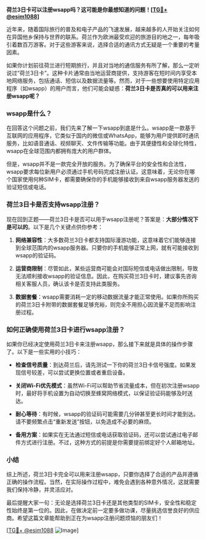 **荷兰3日卡可以注册wsapp吗？这可能是你最想知道的问题！[[TG💪+ @esim1088](https://t.me/s/esim1088)]**

近年来，随着国际旅行的普及和电子产品的飞速发展，越来越多的人开始关注如何在异国他乡保持与世界的联系。荷兰作为欧洲最受欢迎的旅游目的地之一，每年吸引着数百万游客。对于这些游客来说，选择合适的通讯方式无疑是一个重要的考量因素。

如果你计划前往荷兰进行短期旅行，并且对当地的通信服务有所了解，那么一定听说过“荷兰3日卡”。这种卡片通常由当地运营商提供，支持游客在短时间内享受本地网络服务，包括通话、短信以及数据流量等。然而，对于一些想要使用特定应用程序（如wsapp）的用户而言，他们可能会疑惑：**荷兰3日卡是否真的可以用来注册wsapp呢？**

### wsapp是什么？

在回答这个问题之前，我们先来了解一下wsapp到底是什么。wsapp是一款基于互联网的应用程序，它类似于国内的微信或WhatsApp，能够为用户提供即时通讯服务，比如语音通话、视频聊天、文件传输等功能。由于其便捷性和全球化特性，wsapp在全球范围内都拥有庞大的用户群体。

但是，wsapp并不是一款完全开放的服务。为了确保平台的安全性和合法性，wsapp要求每位新用户必须通过手机号码完成注册认证。这意味着，无论你在哪个国家使用何种SIM卡，都需要确保你的手机能够接收到来自wsapp服务器发送的验证短信或电话。

### 荷兰3日卡是否支持wsapp注册？

现在回到正题——荷兰3日卡是否可以用于wsapp注册呢？答案是：**大部分情况下是可以的**。以下是几个关键点供你参考：

1. **网络兼容性**：大多数荷兰3日卡都支持国际漫游功能，这意味着它们能够连接到全球范围内的wsapp服务器。只要你的手机能够正常上网，就有可能接收到wsapp的验证码。

2. **运营商限制**：尽管如此，某些运营商可能会对国际短信或电话做出限制，导致无法顺利接收wsapp的验证信息。因此，在购买荷兰3日卡时，建议事先咨询相关客服人员，确认该卡是否支持此类服务。

3. **数据套餐**：wsapp需要消耗一定的移动数据流量才能正常使用。如果你所购买的荷兰3日卡附带的数据套餐足够充裕，则完全不用担心因流量不足而影响注册过程。

### 如何正确使用荷兰3日卡进行wsapp注册？

如果你已经决定使用荷兰3日卡来注册wsapp，那么接下来就是具体的操作步骤了。以下是一些实用的小技巧：

- **检查信号质量**：到达荷兰后，请先测试一下你的荷兰3日卡信号强度。如果发现信号较差，可以尝试更换位置或者重启设备。
  
- **关闭Wi-Fi优先模式**：虽然Wi-Fi可以帮助节省流量成本，但在初次注册wsapp时，最好将手机设置为自动切换至蜂窝网络模式，以保证验证码能够及时送达。

- **耐心等待**：有时候，wsapp的验证码可能需要几分钟甚至更长时间才能到达。请不要频繁点击“重新发送”按钮，以免造成不必要的麻烦。

- **备用方案**：如果实在无法通过短信或电话获取验证码，还可以尝试通过电子邮件方式进行注册。不过，这种方式的前提是你需要提前绑定好个人邮箱地址。

### 小结

综上所述，荷兰3日卡完全可以用来注册wsapp，只要你选择了合适的产品并遵循正确的操作流程。当然，在实际操作过程中，难免会遇到各种意外情况，这就需要我们保持冷静，并灵活应对。

最后提醒大家一句：无论是选择荷兰3日卡还是其他类型的SIM卡，安全性和稳定性始终是第一位的。因此，在做决定前一定要多做功课，尽量挑选信誉良好的供应商。希望这篇文章能帮助到正在为wsapp注册问题烦恼的朋友们！

[[TG💪+ @esim1088](https://t.me/s/esim1088) ![Image](https://i.postimg.cc/4NQfJmqS/Snipaste-2025-05-13-00-14-12.png)]